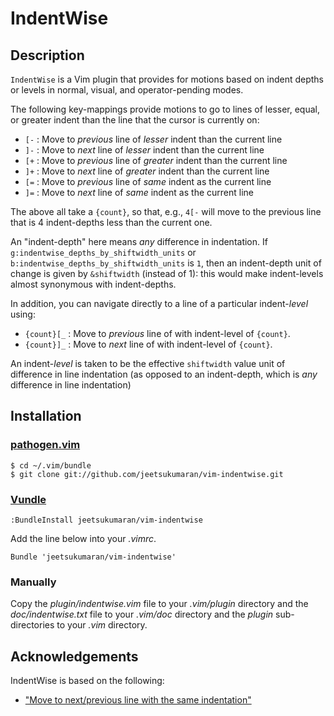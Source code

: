 # IndentWise

## Description

`IndentWise` is a Vim plugin that provides for motions based on indent depths
or levels in normal, visual, and operator-pending modes.

The following key-mappings provide motions to go to lines of lesser, equal, or
greater indent than the line that the cursor is currently on:

- `[-`  : Move to *previous* line of *lesser* indent than the current line
- `]-`  : Move to *next* line of *lesser* indent than the current line
- `[+`  : Move to *previous* line of *greater* indent than the current line
- `]+`  : Move to *next* line of *greater* indent than the current line
- `[=`  : Move to *previous* line of *same* indent as the current line
- `]=`  : Move to *next* line of *same* indent as the current line

The above all take a `{count}`, so that, e.g., ``4[-`` will move to the
previous line that is 4 indent-depths less than the current one.

An "indent-depth" here means *any* difference in indentation. If
``g:indentwise_depths_by_shiftwidth_units`` or
``b:indentwise_depths_by_shiftwidth_units`` is ``1``, then an indent-depth unit
of change is given by ``&shiftwidth`` (instead of 1): this would make
indent-levels almost synonymous with indent-depths.

In addition, you can navigate directly to a line of a particular indent-*level*
using:

- `{count}[_`  : Move to *previous* line of with indent-level of `{count}`.
- `{count}]_`  : Move to *next* line of with indent-level of `{count}`.

An indent-*level* is taken to be the effective ``shiftwidth`` value unit of
difference in line indentation (as opposed to an indent-depth, which is *any*
difference in line indentation)

## Installation

### [pathogen.vim](https://github.com/tpope/vim-pathogen)

    $ cd ~/.vim/bundle
    $ git clone git://github.com/jeetsukumaran/vim-indentwise.git


### [Vundle](https://github.com/gmarik/vundle.git)

    :BundleInstall jeetsukumaran/vim-indentwise

Add the line below into your _.vimrc_.

    Bundle 'jeetsukumaran/vim-indentwise'

### Manually

Copy the _plugin/indentwise.vim_ file to your _.vim/plugin_ directory and the
_doc/indentwise.txt_ file to your _.vim/doc_ directory and the _plugin_
sub-directories to your _.vim_ directory.


## Acknowledgements

IndentWise is based on the following:

-   ["Move to next/previous line with the same indentation"](http://vim.wikia.com/wiki/Move_to_next/previous_line_with_same_indentation)
